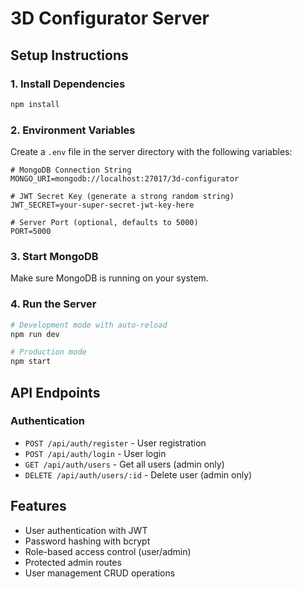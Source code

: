 # 3D Configurator Server

## Setup Instructions

### 1. Install Dependencies
```bash
npm install
```

### 2. Environment Variables
Create a `.env` file in the server directory with the following variables:

```env
# MongoDB Connection String
MONGO_URI=mongodb://localhost:27017/3d-configurator

# JWT Secret Key (generate a strong random string)
JWT_SECRET=your-super-secret-jwt-key-here

# Server Port (optional, defaults to 5000)
PORT=5000
```

### 3. Start MongoDB
Make sure MongoDB is running on your system.

### 4. Run the Server
```bash
# Development mode with auto-reload
npm run dev

# Production mode
npm start
```

## API Endpoints

### Authentication
- `POST /api/auth/register` - User registration
- `POST /api/auth/login` - User login
- `GET /api/auth/users` - Get all users (admin only)
- `DELETE /api/auth/users/:id` - Delete user (admin only)

## Features
- User authentication with JWT
- Password hashing with bcrypt
- Role-based access control (user/admin)
- Protected admin routes
- User management CRUD operations
